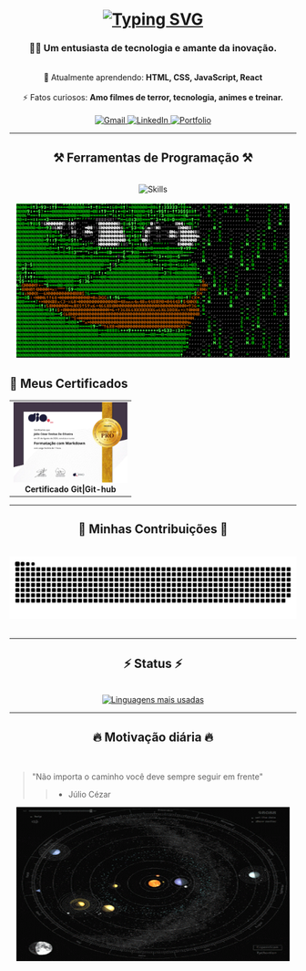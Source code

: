 <h1 align="center">
  <a href="https://git.io/typing-svg">
    <img src="https://readme-typing-svg.herokuapp.com?font=Fira+Code&size=25&pause=1000&center=true&vCenter=true&width=435&lines=Ol%C3%A1%2C+seja+bem-vindo!;Sou+J%C3%BAlio+C%C3%A9zar%2C+prazer!+%F0%9F%91%8B" alt="Typing SVG" />
  </a>
</h1>

<h3 align="center">👨‍💻 Um entusiasta de tecnologia e amante da inovação.</h3>

<br/>

<div align="center">
  🌱 Atualmente aprendendo: <strong>HTML, CSS, JavaScript, React</strong>  
  <br/><br/>
  ⚡ Fatos curiosos: <strong>Amo filmes de terror, tecnologia, animes e treinar.</strong>
</div>

<br/>

<div align="center"> 
  <a href="mailto:Jczarf.oliveira@gmail.com">
    <img src="https://img.shields.io/badge/Gmail-333333?style=for-the-badge&logo=gmail&logoColor=red" alt="Gmail" />
  </a>
  <a href="https://linkedin.com/in/Júliocf" target="_blank">
    <img src="https://img.shields.io/badge/LinkedIn-0077B5?style=for-the-badge&logo=linkedin&logoColor=white" alt="LinkedIn" />
  </a>
  <a href="https://github.com/Jczarf" target="_blank">
    <img src="https://img.shields.io/badge/Portfolio-FF5722?style=for-the-badge&logo=todoist&logoColor=white" alt="Portfolio" />
  </a>
</div>

<hr/>

<h2 align="center">⚒️ Ferramentas de Programação ⚒️</h2>
<br/>
<div align="center">
  <img src="https://skillicons.dev/icons?i=html,css,js,react,python,java,vscode,github" alt="Skills" />
</div>
<br/>
<div align="center">
  <img src="./assets/gifhacking.gif" alt="Motivational GIF" width="480" height="270"/>
</div>

## 🏅 Meus Certificados

<div align="center">
  <table>
    <tr>
      <td align="center">
        <a href="https://github.com/Jczarf/Certificados/blob/main/certificado.jpeg" target="_blank">
          <img src="https://github.com/Jczarf/Certificados/blob/main/certificado.jpeg" alt="Certificado" width="200px" />
        </a>
        <br/>
        <strong>Certificado Git|Git-hub</strong>
      </td>
      <!-- <td align="center">
        <a href="https://github.com/Jczarf/Certificados/blob/main/certificado2.pdf" target="_blank">
          <img src="https://via.placeholder.com/200" alt="Certificado CSS" width="200px" />
        </a>
        <br/>
        <strong>CSS Essencial</strong>
      </td>
      <td align="center">
        <a href="https://github.com/Jczarf/Certificados/blob/main/certificado3.pdf" target="_blank">
          <img src="https://via.placeholder.com/200" alt="Certificado JS" width="200px" />
        </a>
        <br/>
        <strong>JavaScript para Web</strong>
      </td> -->
    </tr>
  </table>
</div>

<hr/>


<h2 align="center">🐍 Minhas Contribuições 🐍</h2>
<br/>
<div align="center">
  <img alt="Snake eating my contributions" src="https://raw.githubusercontent.com/salesp07/salesp07/output/github-contribution-grid-snake.svg" />
</div>

<br/>
<hr/>

<h2 align="center">⚡ Status ⚡</h2>
<br/>
<div align="center">
  <a href="https://github.com/Jczarf">
    <img loading="lazy" height="180em" src="https://github-readme-stats.vercel.app/api/top-langs/?username=Jczarf&layout=compact&langs_count=7&theme=dracula&locale=pt-br" alt="Linguagens mais usadas" />
  </a>
</div>
</div>

<hr/>

<h2 align="center">🔥 Motivação diária 🔥</h2>
<br/>

>"Não importa o caminho você deve sempre seguir em frente"
>> - Júlio Cézar

<div align="center">
  <img src="./assets/sistemasolar.webp" alt="Motivational GIF" width="480" height="270"/>
</div>
